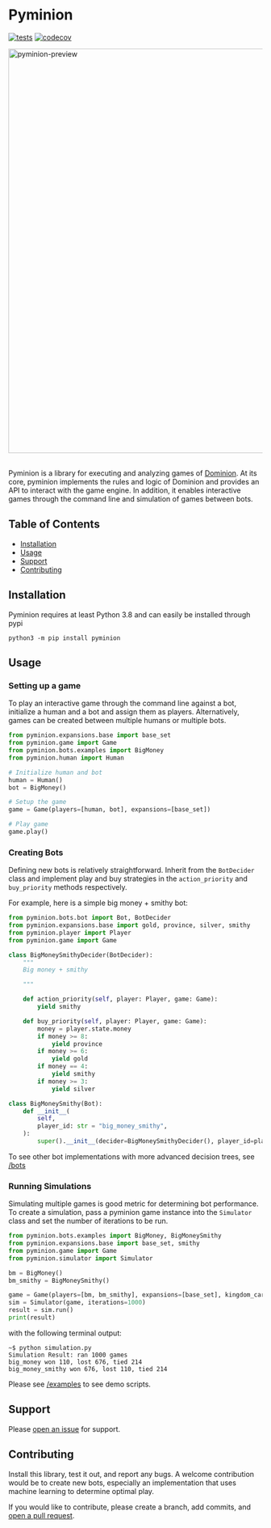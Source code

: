 # Pyminion

[![tests](https://github.com/evanofslack/pyminion/actions/workflows/python-app.yml/badge.svg)](https://github.com/evanofslack/pyminion/actions/workflows/python-app.yml)
[![codecov](https://codecov.io/gh/evanofslack/pyminion/branch/master/graph/badge.svg?token=5GW65KFEL5)](https://codecov.io/gh/evanofslack/pyminion)

<img width="800" alt="pyminion-preview" src="https://github.com/evanofslack/pyminion/assets/51209817/85e6ed9f-8cbf-4781-9c0b-f29c1d0a2162">
<br></br>

Pyminion is a library for executing and analyzing games of [Dominion](https://www.riograndegames.com/games/dominion/). At its core, pyminion implements the rules and logic of Dominion and provides an API to interact with the game engine. In addition, it enables interactive games through the command line and simulation of games between bots.

## Table of Contents

-   [Installation](#installation)
-   [Usage](#usage)
-   [Support](#support)
-   [Contributing](#contributing)

## Installation

Pyminion requires at least Python 3.8 and can easily be installed through pypi

```
python3 -m pip install pyminion
```

## Usage

### Setting up a game

To play an interactive game through the command line against a bot, initialize a human and a bot and assign them as players. Alternatively, games can be created between multiple humans or multiple bots.

```python
from pyminion.expansions.base import base_set
from pyminion.game import Game
from pyminion.bots.examples import BigMoney
from pyminion.human import Human

# Initialize human and bot
human = Human()
bot = BigMoney()

# Setup the game
game = Game(players=[human, bot], expansions=[base_set])

# Play game
game.play()

```
### Creating Bots

Defining new bots is relatively straightforward. Inherit from the `BotDecider` class and implement play and buy strategies in the `action_priority` and `buy_priority` methods respectively.

For example, here is a simple big money + smithy bot:

```python
from pyminion.bots.bot import Bot, BotDecider
from pyminion.expansions.base import gold, province, silver, smithy
from pyminion.player import Player
from pyminion.game import Game

class BigMoneySmithyDecider(BotDecider):
    """
    Big money + smithy

    """

    def action_priority(self, player: Player, game: Game):
        yield smithy

    def buy_priority(self, player: Player, game: Game):
        money = player.state.money
        if money >= 8:
            yield province
        if money >= 6:
            yield gold
        if money == 4:
            yield smithy
        if money >= 3:
            yield silver

class BigMoneySmithy(Bot):
    def __init__(
        self,
        player_id: str = "big_money_smithy",
    ):
        super().__init__(decider=BigMoneySmithyDecider(), player_id=player_id)
```

To see other bot implementations with more advanced decision trees, see [/bots](https://github.com/evanofslack/pyminion/tree/master/pyminion/bots)

### Running Simulations

Simulating multiple games is good metric for determining bot performance. To create a simulation, pass a pyminion game instance into the `Simulator` class and set the number of iterations to be run.

```python
from pyminion.bots.examples import BigMoney, BigMoneySmithy
from pyminion.expansions.base import base_set, smithy
from pyminion.game import Game
from pyminion.simulator import Simulator

bm = BigMoney()
bm_smithy = BigMoneySmithy()

game = Game(players=[bm, bm_smithy], expansions=[base_set], kingdom_cards=[smithy], log_stdout=False)
sim = Simulator(game, iterations=1000)
result = sim.run()
print(result)
```

with the following terminal output:
```console
~$ python simulation.py
Simulation Result: ran 1000 games
big_money won 110, lost 676, tied 214
big_money_smithy won 676, lost 110, tied 214
```
Please see [/examples](https://github.com/evanofslack/pyminion/tree/master/examples) to see demo scripts.

## Support

Please [open an issue](https://github.com/evanofslack/pyminion/issues/new) for support.

## Contributing

Install this library, test it out, and report any bugs. A welcome contribution would be to create new bots, especially an implementation that uses machine learning to determine optimal play.

If you would like to contribute, please create a branch, add commits, and [open a pull request](https://github.com/evanofslack/pyminion/pulls).
